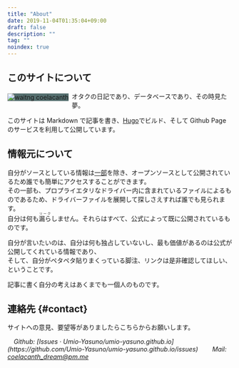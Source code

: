 ```yaml
---
title: "About"
date: 2019-11-04T01:35:04+09:00
draft: false
description: ""
tag: ""
noindex: true
---
```


<p></p>

## このサイトについて
<img src="/image/coelacanth_dream.webp" title="waitng coelacanth" style="max-width: 48%;max-height: 64%; float:left; margin:.3em .5em 0 0; background-color: #556F6F">
オタクの日記であり、データベースであり、その時見た夢。  

<div style="clear:left"></div>

このサイトは Markdown で記事を書き、[Hugo](https://github.com/gohugoio/hugo)でビルド、そして Github Page のサービスを利用して公開しています。  

## 情報元について
自分がソースとしている情報は[一部](/posts/2019/12/30/did-rid-product-matome-p2/)を除き、オープンソースとして公開されているため誰でも簡単にアクセスすることができます。  
その一部も、プロプライエタリなドライバー内に含まれているファイルによるものであるため、ドライバーファイルを展開して探しさえすれば誰でも見られます。  
自分は何も<ruby>漏ら<rt>リーク</rt></ruby>しません。それらはすべて、公式によって既に公開されているものです。  

自分が言いたいのは、自分は何も独占していないし、最も価値があるのは公式が公開してくれている情報であり、  
そして、自分がペタペタ貼りまくっている脚注、リンクは是非確認してほしい、ということです。  

記事に書く自分の考えはあくまでも一個人のものです。  

## 連絡先 {#contact}
サイトへの意見、要望等がありましたらこちらからお願いします。
<address>
&emsp;Github: [Issues · Umio-Yasuno/umio-yasuno.github.io](https://github.com/Umio-Yasuno/umio-yasuno.github.io/issues)  
&emsp;&emsp;Mail: <a href="mailto:coelacanth_dream@pm.me" class="mail">coelacanth_dream@pm.me</a>
</address><br>

<!--
   make me mad. make me sad. meka me feel alright?
-->

<!--
   We are blest by everything.
   Everything we look upon is blest.
-->
